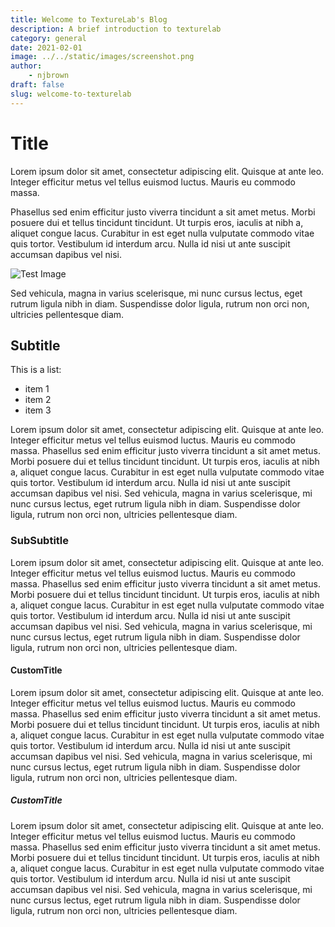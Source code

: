 ```yaml
---
title: Welcome to TextureLab's Blog
description: A brief introduction to texturelab
category: general
date: 2021-02-01
image: ../../static/images/screenshot.png
author:
	- njbrown
draft: false
slug: welcome-to-texturelab
---
```



# Title
Lorem ipsum dolor sit amet, consectetur adipiscing elit. Quisque at ante leo. Integer efficitur metus vel tellus euismod luctus. Mauris eu commodo massa. 

Phasellus sed enim efficitur justo viverra tincidunt a sit amet metus. Morbi posuere dui et tellus tincidunt tincidunt. Ut turpis eros, iaculis at nibh a, aliquet congue lacus. Curabitur in est eget nulla vulputate commodo vitae quis tortor. Vestibulum id interdum arcu. Nulla id nisi ut ante suscipit accumsan dapibus vel nisi. 

![Test Image](https://picsum.photos/600/300)

Sed vehicula, magna in varius scelerisque, mi nunc cursus lectus, eget rutrum ligula nibh in diam. Suspendisse dolor ligula, rutrum non orci non, ultricies pellentesque diam.

## Subtitle

This is a list:
- item 1
- item 2
- item 3


Lorem ipsum dolor sit amet, consectetur adipiscing elit. Quisque at ante leo. Integer efficitur metus vel tellus euismod luctus. Mauris eu commodo massa. Phasellus sed enim efficitur justo viverra tincidunt a sit amet metus. Morbi posuere dui et tellus tincidunt tincidunt. Ut turpis eros, iaculis at nibh a, aliquet congue lacus. Curabitur in est eget nulla vulputate commodo vitae quis tortor. Vestibulum id interdum arcu. Nulla id nisi ut ante suscipit accumsan dapibus vel nisi. Sed vehicula, magna in varius scelerisque, mi nunc cursus lectus, eget rutrum ligula nibh in diam. Suspendisse dolor ligula, rutrum non orci non, ultricies pellentesque diam.

### SubSubtitle  
Lorem ipsum dolor sit amet, consectetur adipiscing elit. Quisque at ante leo. Integer efficitur metus vel tellus euismod luctus. Mauris eu commodo massa. Phasellus sed enim efficitur justo viverra tincidunt a sit amet metus. Morbi posuere dui et tellus tincidunt tincidunt. Ut turpis eros, iaculis at nibh a, aliquet congue lacus. Curabitur in est eget nulla vulputate commodo vitae quis tortor. Vestibulum id interdum arcu. Nulla id nisi ut ante suscipit accumsan dapibus vel nisi. Sed vehicula, magna in varius scelerisque, mi nunc cursus lectus, eget rutrum ligula nibh in diam. Suspendisse dolor ligula, rutrum non orci non, ultricies pellentesque diam.

#### CustomTitle  
Lorem ipsum dolor sit amet, consectetur adipiscing elit. Quisque at ante leo. Integer efficitur metus vel tellus euismod luctus. Mauris eu commodo massa. Phasellus sed enim efficitur justo viverra tincidunt a sit amet metus. Morbi posuere dui et tellus tincidunt tincidunt. Ut turpis eros, iaculis at nibh a, aliquet congue lacus. Curabitur in est eget nulla vulputate commodo vitae quis tortor. Vestibulum id interdum arcu. Nulla id nisi ut ante suscipit accumsan dapibus vel nisi. Sed vehicula, magna in varius scelerisque, mi nunc cursus lectus, eget rutrum ligula nibh in diam. Suspendisse dolor ligula, rutrum non orci non, ultricies pellentesque diam.
##### CustomTitle  
Lorem ipsum dolor sit amet, consectetur adipiscing elit. Quisque at ante leo. Integer efficitur metus vel tellus euismod luctus. Mauris eu commodo massa. Phasellus sed enim efficitur justo viverra tincidunt a sit amet metus. Morbi posuere dui et tellus tincidunt tincidunt. Ut turpis eros, iaculis at nibh a, aliquet congue lacus. Curabitur in est eget nulla vulputate commodo vitae quis tortor. Vestibulum id interdum arcu. Nulla id nisi ut ante suscipit accumsan dapibus vel nisi. Sed vehicula, magna in varius scelerisque, mi nunc cursus lectus, eget rutrum ligula nibh in diam. Suspendisse dolor ligula, rutrum non orci non, ultricies pellentesque diam.